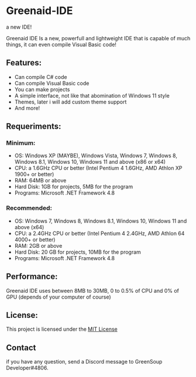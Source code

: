 
# Greenaid-IDE
a new IDE!

Greenaid IDE Is a new, powerfull and lightweight IDE that is capable of much things, it can even compile Visual Basic code!


## Features:

* Can compile C# code
* Can compile Visual Basic code
* You can make projects
* A simple interface, not like that abomination of Windows 11 style
* Themes, later i will add custom theme support
* And more!

## Requeriments:

### Minimum:

* OS: Windows XP (MAYBE), Windows Vista, Windows 7, Windows 8, Windows 8.1, Windows 10, Windows 11 and above (x86 or x64)
* CPU: a 1.6GHz CPU or better (Intel Pentium 4 1.6GHz, AMD Athlon XP 1900+ or better)
* RAM: 64MB or above
* Hard Disk: 1GB for projects, 5MB for the program
* Programs: Microsoft .NET Framework 4.8

### Recommended:

* OS: Windows 7, Windows 8, Windows 8.1, Windows 10, Windows 11 and above (x64)
* CPU: a 2.4GHz CPU or better (Intel Pentium 4 2.4GHz, AMD Athlon 64 4000+ or better)
* RAM: 2GB or above
* Hard Disk: 20 GB for projects, 10MB for the program
* Programs: Microsoft .NET Framework 4.8

## Performance:

Greenaid IDE uses between 8MB to 30MB, 0 to 0.5% of CPU and 0% of GPU (depends of your computer of course)

## License:

This project is licensed under the [MIT License](https://github.com/GreenSoupDeveloper/Greenaid-IDE/blob/master/LICENSE.md)

## Contact 

if you have any question, send a Discord message to GreenSoup Developer#4806.



